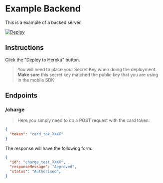# Example Backend

This is a example of a backed server.

[![Deploy](https://www.herokucdn.com/deploy/button.svg)](https://heroku.com/deploy)

## Instructions

Click the "Deploy to Heroku" button.


> You will need to place your Secret Key when doing the deployment. **Make sure** this secret key matched the public key that you are using in the mobile SDK

## Endpoints
### /charge
> Here you simply need to do a POST request with the card token:

```json
{
  "token": "card_tok_XXXX"
}
```
The response will have the following form:
```json
{
  "id": "charge_test_XXXX",
  "responseMessage": "Approved",
  "status": "Authorised",
}
```